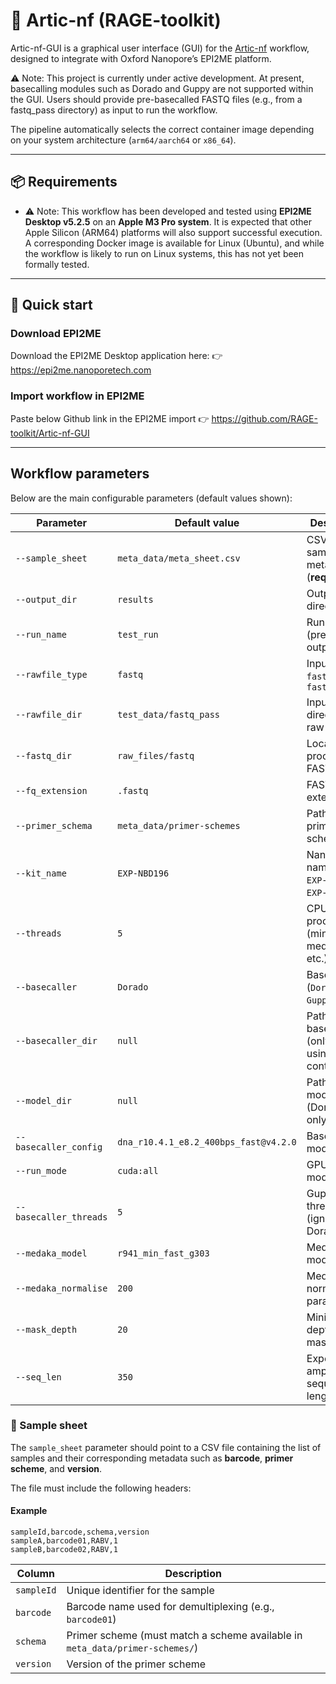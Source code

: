 # 🧬 Artic-nf (RAGE-toolkit)

Artic-nf-GUI is a graphical user interface (GUI) for the [Artic-nf]() workflow, designed to integrate with Oxford Nanopore’s EPI2ME platform.

⚠️ Note: This project is currently under active development. At present, basecalling modules such as Dorado and Guppy are not supported within the GUI. Users should provide pre-basecalled FASTQ files (e.g., from a fastq_pass directory) as input to run the workflow.

The pipeline automatically selects the correct container image depending on your system architecture (`arm64/aarch64` or `x86_64`).  

---

## 📦 Requirements

- ⚠️ Note: This workflow has been developed and tested using **EPI2ME Desktop v5.2.5** on an **Apple M3 Pro system**. It is expected that other Apple Silicon (ARM64) platforms will also support successful execution.
A corresponding Docker image is available for Linux (Ubuntu), and while the workflow is likely to run on Linux systems, this has not yet been formally tested.

---

## 🚀 Quick start

### Download EPI2ME

Download the EPI2ME Desktop application here:
👉 https://epi2me.nanoporetech.com

### Import workflow in EPI2ME

Paste below Github link in the EPI2ME import
👉 https://github.com/RAGE-toolkit/Artic-nf-GUI

---

## Workflow parameters

Below are the main configurable parameters (default values shown):

| Parameter             | Default value                                 | Description                                              |
|-----------------------|-----------------------------------------------|----------------------------------------------------------|
| `--sample_sheet`      | `meta_data/meta_sheet.csv`                    | CSV file with sample metadata (**required**)             |
| `--output_dir`        | `results`                                     | Output directory                                         |
| `--run_name`          | `test_run`                                    | Run name (prefix for outputs)                            |
| `--rawfile_type`      | `fastq`                                       | Input type: `fastq` or `fast5_pod5`                      |
| `--rawfile_dir`       | `test_data/fastq_pass`                        | Input directory for raw files                            |
| `--fastq_dir`         | `raw_files/fastq`                             | Location for processed FASTQ files                       |
| `--fq_extension`      | `.fastq`                                      | FASTQ file extension                                     |
| `--primer_schema`     | `meta_data/primer-schemes`                    | Path to primer schemes                                   |
| `--kit_name`          | `EXP-NBD196`                                  | Nanopore kit name (e.g., `EXP-NBD104`, `EXP-NBD114`)     |
| `--threads`           | `5`                                           | CPUs for processes (minimap2, medaka, etc.)              |
| `--basecaller`        | `Dorado`                                      | Basecaller (`Dorado` or `Guppy`)                         |
| `--basecaller_dir`    | `null`                                        | Path to basecaller (only if not using container)         |
| `--model_dir`         | `null`                                        | Path to models (Dorado only)                             |
| `--basecaller_config` | `dna_r10.4.1_e8.2_400bps_fast@v4.2.0`         | Basecaller model config                                  |
| `--run_mode`          | `cuda:all`                                    | GPU run mode                                             |
| `--basecaller_threads`| `5`                                           | Guppy threads (ignored for Dorado)                       |
| `--medaka_model`      | `r941_min_fast_g303`                          | Medaka model                                             |
| `--medaka_normalise`  | `200`                                         | Medaka normalisation parameter                           |
| `--mask_depth`        | `20`                                          | Minimum depth for masking                                |
| `--seq_len`           | `350`                                         | Expected amplicon sequence length                        |


### 📑 Sample sheet

The `sample_sheet` parameter should point to a CSV file containing the list of samples and their corresponding metadata such as **barcode**, **primer scheme**, and **version**.  

The file must include the following headers:


#### Example

```csv
sampleId,barcode,schema,version
sampleA,barcode01,RABV,1
sampleB,barcode02,RABV,1
```
| Column     | Description                                                                  |
| ---------- | ---------------------------------------------------------------------------- |
| `sampleId` | Unique identifier for the sample                                             |
| `barcode`  | Barcode name used for demultiplexing (e.g., `barcode01`)                     |
| `schema`   | Primer scheme (must match a scheme available in `meta_data/primer-schemes/`) |
| `version`  | Version of the primer scheme                                                 |

